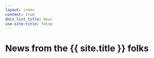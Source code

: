 ```yaml
---
layout: index
content: true
docs_list_title: News
use-site-title: false
---
```


<h1> News from the {{ site.title }} folks </h1>

